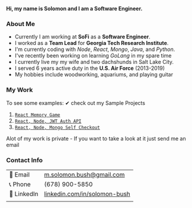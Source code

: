 **Hi, my name is Solomon and I am a Software Engineer.**

### About Me
- Currently I am working at **SoFi** as a **Software Engineer**.
- I worked as a **Team Lead** for **Georgia Tech Research Institute**.
- I'm currently coding with *Node*, *React*, *Mongo*, *Java*, and *Python*.
- I've recently been working on learning *GoLang* in my spare time
- I currently live my my wife and two dachshunds in Salt Lake City.
- I served 6 years active duty in the **U.S. Air Force** (2013-2019)
- My hobbies include woodworking, aquariums, and playing guitar

### My Work
To see some examples: ✔ check out my Sample Projects 
1. [``React Memory Game``](https://github.com/solomon-bush/react-memory-game)
2. [``React, Node, JWT Auth API``](https://github.com/solomon-bush/react-node-jwt-auth)
3. [``React, Node, Mongo Self Checkout``](https://github.com/solomon-bush/react-node-mongo-kiosk)

Alot of my work is private - If you want to take a look at it just send me an email

### Contact Info
|  |  |
|----| ----|
| 📧 Email | m.solomon.bush@gmail.com |
| 📞 Phone | (678) 900-5850           |
| 📰 LinkedIn | [linkedin.com/in/solomon-bush](https://linkedin.com/in/solomon-bush) |
| | |


<!--
**solomon-bush/solomon-bush** is a ✨ _special_ ✨ repository because its `README.md` (this file) appears on your GitHub profile.

Here are some ideas to get you started:

- 🔭 I’m currently working on ...
- 🌱 I’m currently learning ...
- 👯 I’m looking to collaborate on ...
- 🤔 I’m looking for help with ...
- 💬 Ask me about ...
- 📫 How to reach me: ...
- 😄 Pronouns: ...
- ⚡ Fun fact: ...
-->




